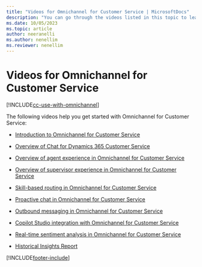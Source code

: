 ```yaml
---
title: "Videos for Omnichannel for Customer Service | MicrosoftDocs"
description: "You can go through the videos listed in this topic to learn about the different features in Omnichannel for Customer Service."
ms.date: 10/05/2023
ms.topic: article
author: neeranelli
ms.author: nenellim
ms.reviewer: nenellim
---
```


# Videos for Omnichannel for Customer Service

[!INCLUDE[cc-use-with-omnichannel](../../includes/cc-use-with-omnichannel.md)]

The following videos help you get started with Omnichannel for Customer Service:

- [Introduction to Omnichannel for Customer Service](https://go.microsoft.com/fwlink/p/?linkid=2097511)

- [Overview of Chat for Dynamics 365 Customer Service](https://go.microsoft.com/fwlink/p/?linkid=2097416)

- [Overview of agent experience in Omnichannel for Customer Service](https://go.microsoft.com/fwlink/p/?linkid=2097512)

- [Overview of supervisor experience in Omnichannel for Customer Service](https://go.microsoft.com/fwlink/p/?linkid=2099487)

- [Skill-based routing in Omnichannel for Customer Service](https://go.microsoft.com/fwlink/p/?linkid=2114717)

- [Proactive chat in Omnichannel for Customer Service](https://go.microsoft.com/fwlink/p/?linkid=2114614)

- [Outbound messaging in Omnichannel for Customer Service](https://go.microsoft.com/fwlink/?linkid=2147614)

- [Copilot Studio integration with Omnichannel for Customer Service](https://go.microsoft.com/fwlink/p/?linkid=2114716)

- [Real-time sentiment analysis in Omnichannel for Customer Service](https://go.microsoft.com/fwlink/p/?linkid=2114615)

- [Historical Insights Report](https://go.microsoft.com/fwlink/p/?linkid=2097418)


[!INCLUDE[footer-include](../../includes/footer-banner.md)]
